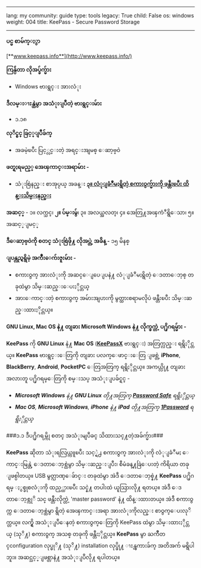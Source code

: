 

---

lang: my
community: guide
type: tools
legacy: True
child: False
os: windows
weight: 004
title: KeePass - Secure Password Storage

---

**ပင္မ စာမ်က္ႏွာ**

[**www.keepass.info**](http://www.keepass.info/)

**ကြန္ပ်ဴတာ လိုအပ္ခ်က္မ်ား**

- Windows ဗားရွင္း အားလံုး

**ဒီလမ္းၫႊန္ထဲမွာ အသံုးျပဳတဲ့ ဗားရွင္းမ်ား**

- ၁.၁၈

**လုိင္စင္ ခြင့္ျပဳခ်က္**

- အခမဲ့ၿပီး ပြင့္လင္းတဲ့ အရင္းအျမစ္ ေဆာ့ဗ္ဝဲ

**ဖတ္ရႈရမည့္ အေၾကာင္းအရာမ်ား -**

- သံုးစြဲနည္း စာအုပ္ငယ္ အခန္း [**၃။ လံုျခံဳမႈရွိတဲ့ စကားဝွက္မ်ားကို ဖန္တီးၿပီး ထိန္းသိမ္းနည္း**](/my/chapter-3)

**အဆင့္** - ၁။ လက္သင္၊ **၂။ ပ်မ္းမွ်**၊ ၃။ အလယ္အလတ္၊ ၄။ အေတြ႔အၾကံဳရွိေသာ၊ ၅။ အဆင့္ျမင့္

**ဒီေဆာ့ဗ္၀ဲကို စတင္ သံုးစြဲဖို႔ လိုအပ္တဲ့ အခ်ိန္ -** ၁၅ မိနစ္

**ျပန္လည္ရရွိမဲ့ အက်ိဳးေက်းဇူးမ်ား -**

- စကားဝွက္ အားလံုးကို အဆင္ေျပေျပနဲ႔ လံုျခံဳမႈရွိတဲ့ ေဒတာေဘ့စ္ တခုထဲမွာ သိမ္းဆည္းေပးႏိုင္တယ္
- အားေကာင္းတဲ့ စကားဝွက္ အမ်ားအျပားကို မွတ္ထားစရာမလိုပဲ ဖန္တီးၿပီး သိမ္းဆည္းထားႏိုင္တယ္။

**GNU Linux, Mac OS နဲ႔ တျခား Microsoft Windows နဲ႔ လိုက္ဖက္တဲ့ ပ႐ိုဂရမ္မ်ား -**

**KeePass** ကို **GNU Linux** နဲ႔ **Mac OS** ([**KeePassX**](http://www.keepassx.org/) ဗားရွင္း) အတြက္လည္း ရရွိႏိုင္တယ္။ **KeePass** ဗားရွင္းေတြကို တျခား ပလက္ေဖာင္းေတြ ျဖစ္တဲ့ **iPhone**, **BlackBerry**, **Android**, **PocketPC** ေတြအတြက္ ရရွိႏိုင္တယ္။ အကယ္လို႔ တျခား အလားတူ ပ႐ိုဂရမ္ေတြကို စမ္းသပ္ အသံုးျပခ်င္ရင္ -

- ***Microsoft Windows** နဲ႔ **GNU Linux** တို႔အတြက္  [**Password Safe**](http://passwordsafe.sourceforge.net/) ရရွိႏိုင္တယ္*
- ***Mac OS**, **Microsoft Windows**, **iPhone** နဲ႔ **iPad** တို႔အတြက္ [**1Password**](http://agilewebsolutions.com/products/1Password) ရရွိႏိုင္တယ္*

###၁.၁ ဒီပ႐ိုဂရမ္ကို စတင္ အသံုးမျပဳခင္ သိထားသင္႔တဲ့အခ်က္မ်ား###

**KeePass** ဆိုတာ သံုးရလြယ္ကူၿပီး သင့္ရဲ႕ စကားဝွက္ အားလံုးကို လံုျခံဳမႈ ေကာင္းမြန္တဲ့ ေဒတာေဘ့စ္ထဲမွာ သိမ္းဆည္းျပီး၊ စီမံခန္႔ခြဲေပးတဲ့ ကိရိယာ တခု ျဖစ္ပါတယ္။ USB မွတ္ဉာဏ္ေခ်ာင္း တခုထဲမွာ အဲဒီ ေဒတာေဘ့စ္နဲ႔ **KeePass** ပ႐ိုဂရမ္ ႏွစ္ခုစလံုးကို ထည့္ထားၿပီး သင္နဲ႔ တပါးထဲ ယူသြားလို႔ ရတယ္။ အဲဒီ ေဒတာေဘ့စ္ကုိ သင္ ဖန္တီးလိုက္တဲ့ 'master password' နဲ႔ ထိန္းထားတယ္။ အဲဒီ စကားဝွက္က ေဒတာေဘ့စ္ထဲမွာ ရွိတဲ့ အေၾကာင္းအရာ အားလံုးကိုလည္း စာဝွက္ေပးလုိက္တယ္။ လက္ရွိ အသံုးျပဳေနတဲ့ စကားဝွက္ေတြကို KeePass ထဲမွာ သိမ္းထားႏိုင္တယ္ (သုိ႔) စကားဝွက္ အသစ္ တခုကို ဖန္တီးႏိုင္တယ္။ **KeePass** မွာ ႀကိဳတင္configuration လုပ္ဖုိ႔ (သုိ႔) installation လုပ္ဖို႔ ၫႊန္ၾကားခ်က္ အတိအက် မရွိပါဘူး။ အဆင္သင့္ျဖစ္တာနဲ႔ အသံုးျပဳလို႔ ရပါတယ္။

